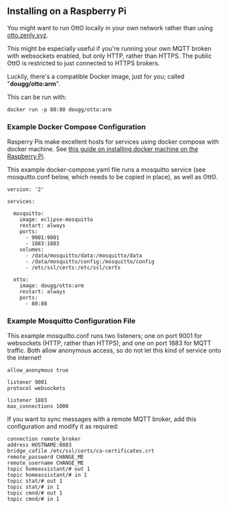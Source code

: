 ## Installing on a Raspberry Pi

You might want to run ʘttʘ locally in your own network rather than using [otto.zenly.xyz](https://otto.zenly.xyz).

This might be especially useful if you're running your own MQTT broken with websockets enabled, but only HTTP, rather than HTTPS. The public ʘttʘ is restricted to just connected to HTTPS brokers.

Luckily, there's a compatible Docker image, just for you; called "**dougg/otto:arm**".

This can be run with:

```
docker run -p 80:80 dougg/otto:arm
```

### Example Docker Compose Configuration

Rasperry Pis make excellent hosts for services using docker compose with docker machine. See [this guide on installing docker machine on the Raspberry Pi](https://www.carothers.io/blog/docker-machine-on-raspberry-pi.html).

This example docker-compose.yaml file runs a mosquitto service (see mosquitto.conf below, which needs to be copied in place), as well as ʘttʘ.

```
version: '2'

services:

  mosquitto:
    image: eclipse-mosquitto
    restart: always
    ports:
      - 9001:9001
      - 1883:1883
    volumes:
      - /data/mosquitto/data:/mosquitto/data
      - /data/mosquitto/config:/mosquitto/config
      - /etc/ssl/certs:/etc/ssl/certs

  otto:
    image: dougg/otto:arm
    restart: always
    ports:
      - 80:80
```


### Example Mosquitto Configuration File

This example mosquitto.conf runs two listeners; one on port 9001 for websockets (HTTP, rather than HTTPS), and one on port 1883 for MQTT traffic.  Both allow anonymous access, so do not let this kind of service onto the internet!

```
allow_anonymous true

listener 9001
protocol websockets

listener 1883
max_connections 1000

```

If you want to sync messages with a remote MQTT broker, add this configuration and modify it as required:

```
connection remote_broker
address HOSTNAME:8883
bridge_cafile /etc/ssl/certs/ca-certificates.crt
remote_password CHANGE_ME
remote_username CHANGE_ME
topic homeassistant/# out 1
topic homeassistant/# in 1
topic stat/# out 1
topic stat/# in 1
topic cmnd/# out 1
topic cmnd/# in 1
```
